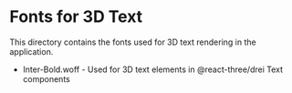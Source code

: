 
# Fonts for 3D Text

This directory contains the fonts used for 3D text rendering in the application.

- Inter-Bold.woff - Used for 3D text elements in @react-three/drei Text components
